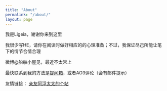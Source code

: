 ```yaml
---
title: "About"
permalink: "/about/"
layout: page
---
```

我是Ligeia，谢谢你来到这里

我很少写HE，请你在阅读时做好相应的的心理准备；不过，我保证尽己所能让笔下的情节合情合理

微博@船舶小屋见，最近不太常上

最快联系到我的方法是[提问箱](https://marshmallow-qa.com/ligeia_li)，或者AO3评论（会有邮件提示）

友情链接：
[亲友阿浮太太的个站](https://coococola.home.blog/)
